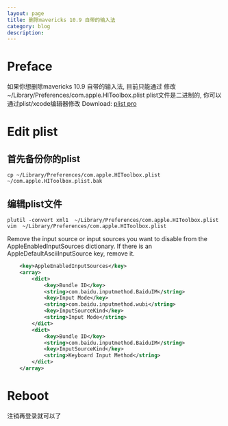 ```yaml
---
layout: page
title: 删除mavericks 10.9 自带的输入法	
category: blog
description: 
---
```

# Preface
如果你想删除mavericks 10.9 自带的输入法, 目前只能通过 修改~/Library/Preferences/com.apple.HIToolbox.plist
plist文件是二进制的, 你可以通过plist/xcode编辑器修改
Download: [plist pro](http://pan.baidu.com/s/1dDEE0UH)

# Edit plist

## 首先备份你的plist 

	cp ~/Library/Preferences/com.apple.HIToolbox.plist ~/com.apple.HIToolbox.plist.bak

## 编辑plist文件

	plutil -convert xml1  ~/Library/Preferences/com.apple.HIToolbox.plist
	vim  ~/Library/Preferences/com.apple.HIToolbox.plist

Remove the input source or input sources you want to disable from the AppleEnabledInputSources dictionary. If there is an AppleDefaultAsciiInputSource key, remove it.

```xml
    <key>AppleEnabledInputSources</key>
    <array>
        <dict>
            <key>Bundle ID</key>
            <string>com.baidu.inputmethod.BaiduIM</string>
            <key>Input Mode</key>
            <string>com.baidu.inputmethod.wubi</string>
            <key>InputSourceKind</key>
            <string>Input Mode</string>
        </dict>
        <dict>
            <key>Bundle ID</key>
            <string>com.baidu.inputmethod.BaiduIM</string>
            <key>InputSourceKind</key>
            <string>Keyboard Input Method</string>
        </dict>
    </array>
```

# Reboot
注销再登录就可以了
